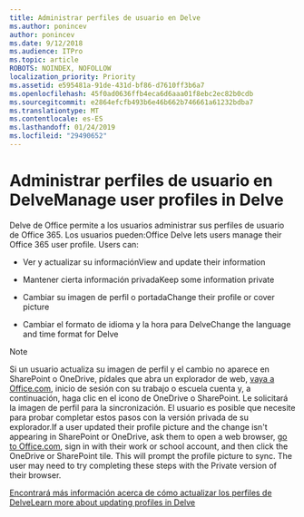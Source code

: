 ```yaml
---
title: Administrar perfiles de usuario en Delve
ms.author: ponincev
author: ponincev
ms.date: 9/12/2018
ms.audience: ITPro
ms.topic: article
ROBOTS: NOINDEX, NOFOLLOW
localization_priority: Priority
ms.assetid: e595481a-91de-431d-bf86-d7610ff3b6a7
ms.openlocfilehash: 45f0ad0636ffb4eca6d6aaa01f8ebc2ec82b0cdb
ms.sourcegitcommit: e2864efcfb493b6e46b662b746661a61232bdba7
ms.translationtype: MT
ms.contentlocale: es-ES
ms.lasthandoff: 01/24/2019
ms.locfileid: "29490652"
---
```

# <a name="manage-user-profiles-in-delve"></a><span data-ttu-id="fd8ac-102">Administrar perfiles de usuario en Delve</span><span class="sxs-lookup"><span data-stu-id="fd8ac-102">Manage user profiles in Delve</span></span>

<span data-ttu-id="fd8ac-p101">Delve de Office permite a los usuarios administrar sus perfiles de usuario de Office 365. Los usuarios pueden:</span><span class="sxs-lookup"><span data-stu-id="fd8ac-p101">Office Delve lets users manage their Office 365 user profile. Users can:</span></span>
  
- <span data-ttu-id="fd8ac-105">Ver y actualizar su información</span><span class="sxs-lookup"><span data-stu-id="fd8ac-105">View and update their information</span></span>
    
- <span data-ttu-id="fd8ac-106">Mantener cierta información privada</span><span class="sxs-lookup"><span data-stu-id="fd8ac-106">Keep some information private</span></span>
    
- <span data-ttu-id="fd8ac-107">Cambiar su imagen de perfil o portada</span><span class="sxs-lookup"><span data-stu-id="fd8ac-107">Change their profile or cover picture</span></span>
    
- <span data-ttu-id="fd8ac-108">Cambiar el formato de idioma y la hora para Delve</span><span class="sxs-lookup"><span data-stu-id="fd8ac-108">Change the language and time format for Delve</span></span>
    
> [!NOTE]
> <span data-ttu-id="fd8ac-p102">Si un usuario actualiza su imagen de perfil y el cambio no aparece en SharePoint o OneDrive, pídales que abra un explorador de web, [vaya a Office.com](https://www.office.com), inicio de sesión con su trabajo o escuela cuenta y, a continuación, haga clic en el icono de OneDrive o SharePoint. Le solicitará la imagen de perfil para la sincronización. El usuario es posible que necesite para probar completar estos pasos con la versión privada de su explorador.</span><span class="sxs-lookup"><span data-stu-id="fd8ac-p102">If a user updated their profile picture and the change isn't appearing in SharePoint or OneDrive, ask them to open a web browser, [go to Office.com](https://www.office.com), sign in with their work or school account, and then click the OneDrive or SharePoint tile. This will prompt the profile picture to sync. The user may need to try completing these steps with the Private version of their browser.</span></span> 
  
[<span data-ttu-id="fd8ac-111">Encontrará más información acerca de cómo actualizar los perfiles de Delve</span><span class="sxs-lookup"><span data-stu-id="fd8ac-111">Learn more about updating profiles in Delve</span></span>](https://go.microsoft.com/fwlink/?linkid=735070)
  

